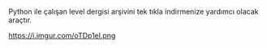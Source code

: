 Python ile çalışan level dergisi arşivini tek tıkla indirmenize yardımcı olacak araçtır.

https://i.imgur.com/oTDp1el.png
